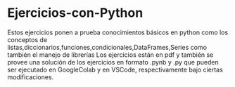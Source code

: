# Ejercicios-con-Python
Estos ejercicios ponen a prueba conocimientos básicos en python como los conceptos de listas,diccionarios,funciones,condicionales,DataFrames,Series como también el manejo de librerías
Los ejercicios están en pdf y también se provee una solución de los ejercicios en formato .pynb y .py que pueden ser ejecutado en GoogleColab y en VSCode, respectivamente bajo ciertas modificaciones.
